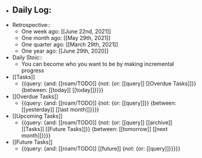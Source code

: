 - Daily Log:
    - 
- Retrospective::
    - One week ago: [[June 22nd, 2021]]
    - One month ago: [[May 29th, 2021]]
    - One quarter ago: [[March 29th, 2021]]
    - One year ago: [[June 29th, 2020]]
- Daily Stoic::
    - You can become who you want to be by making incremental progress
- [[Tasks]]
    - {{query: {and: [[roam/TODO]] {not: {or: [[query]] [[Overdue Tasks]]}} {between: [[today]] [[today]]}}}}
- [[Overdue Tasks]]
    - {{query: {and: [[roam/TODO]] {not: {or: [[query]]}} {between: [[yesterday]] [[last month]]}}}}
- [[Upcoming Tasks]]
    - {{query: {and: [[roam/TODO]] {not: {or: [[query]] [[archive]] [[Tasks]] [[Future Tasks]]}} {between: [[tomorrow]] [[next month]]}}}}
- [[Future Tasks]]
    - {{query: {and: [[roam/TODO]] [[future]] {not: {or: [[query]]}}}}}
